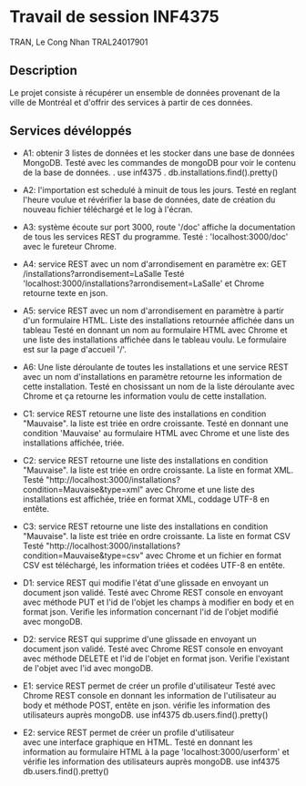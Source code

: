 # Travail de session INF4375

TRAN, Le Cong Nhan
TRAL24017901

## Description

Le projet consiste à récupérer un ensemble de données provenant de la ville de Montréal et d'offrir des
services à partir de ces données.

## Services dévéloppés

- A1: obtenir 3 listes de données et les stocker dans une base de données MongoDB.
  Testé avec les commandes de mongoDB pour voir le contenu de la base de données.
   . use inf4375
   . db.installations.find().pretty()
   
- A2: l'importation est schedulé à minuit de tous les jours.
  Testé en reglant l'heure voulue et révérifier la base de données,
  date de création du nouveau fichier téléchargé et le log à l'écran.
  
- A3: système écoute sur port 3000, route '/doc' affiche la documentation de tous
      les services REST du programme.
  Testé : 'localhost:3000/doc' avec le fureteur Chrome.
  
- A4: service REST avec un nom d'arrondisement en paramètre
     ex: GET /installations?arrondisement=LaSalle
 Testé 'localhost:3000/installations?arrondisement=LaSalle' et Chrome retourne texte en json.
 
- A5: service REST avec un nom d'arrondisement en paramètre à partir d'un formulaire HTML.
     Liste des installations retournée affichée dans un tableau
 Testé en donnant un nom au formulaire HTML avec Chrome et une liste des installations
 affichée dans le tableau voulu. Le formulaire est sur la page d'accueil '/'.
 
- A6: Une liste déroulante de toutes les installations et une service REST
      avec un nom d'installations en paramètre retourne les information de cette installation.
  Testé en chosissant un nom de la liste déroulante avec Chrome et ça retourne les information
  voulu de cette installation.
  
- C1: service REST retourne une liste des installations en condition "Mauvaise".
     la liste est triée en ordre croissante.
 Testé en donnant une condition 'Mauvaise' au formulaire HTML avec Chrome et une liste des
 installations affichée, triée.
 
- C2: service REST retourne une liste des installations en condition "Mauvaise".
     la liste est triée en ordre croissante. La liste en format XML.
 Testé "http://localhost:3000/installations?condition=Mauvaise&type=xml" avec Chrome 
 et une liste des installations est affichée, triée en format XML, coddage UTF-8 en entête.
 
- C3: service REST retourne une liste des installations en condition "Mauvaise".
     la liste est triée en ordre croissante. La liste en format CSV
 Testé "http://localhost:3000/installations?condition=Mauvaise&type=csv" avec Chrome 
 et un fichier en format CSV est téléchargé, les information triées et codées UTF-8 en entête.
 
- D1: service REST qui modifie l'état d'une glissade en envoyant un document json validé.
 Testé avec Chrome REST console en envoyant avec méthode PUT et l'id de l'objet les champs 
 à modifier en body et en format json.
 Verifie les information concernant l'id de l'objet modifié avec mongoDB.
 
- D2: service REST qui supprime d'une glissade en envoyant un document json validé.
 Testé avec Chrome REST console en envoyant avec méthode DELETE et l'id de l'objet en format json.
 Verifie l'existant de l'objet avec l'id avec mongoDB.

- E1: service REST permet de créer un profile d'utilisateur
 Testé avec Chrome REST console en donnant les information de l'utilisateur au body
 et méthode POST, entête en json.
 vérifie les information des utilisateurs auprès mongoDB.
 use inf4375
 db.users.find().pretty()

- E2: service REST permet de créer un profile d'utilisateur    
    avec une interface graphique en HTML.
 Testé en donnant les information au formulaire HTML à la page
 'localhost:3000/userform' et vérifie les information des utilisateurs auprès mongoDB.
 use inf4375
 db.users.find().pretty()
 
